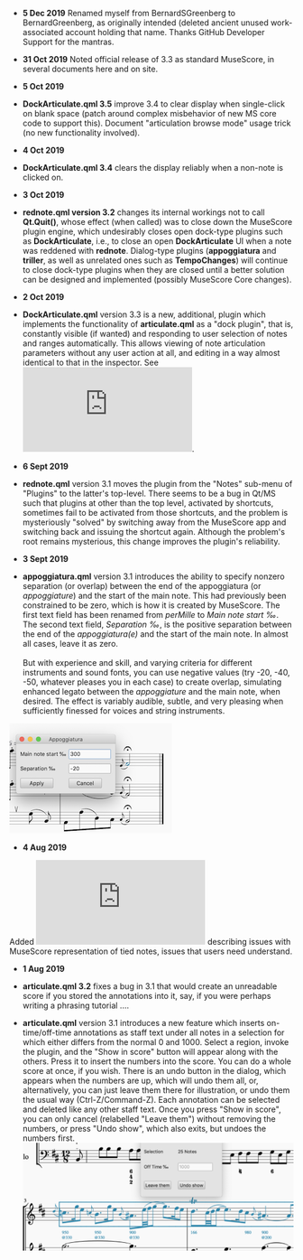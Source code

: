 * **5 Dec 2019**  Renamed myself from BernardSGreenberg to BernardGreenberg, as originally intended (deleted ancient unused work-associated account holding that name. Thanks GitHub Developer Support for the mantras.

* **31 Oct 2019**  Noted official release of 3.3 as standard MuseScore, in several documents here and on site.

* **5 Oct 2019**
* **DockArticulate.qml 3.5** improve 3.4 to clear display when single-click on blank space (patch around complex misbehavior of new MS core code to support this).  Document "articulation browse mode" usage trick (no new functionality involved).

* **4 Oct 2019**
* **DockArticulate.qml 3.4** clears the display reliably when a non-note is clicked on.

* **3 Oct 2019**
* **rednote.qml version 3.2** changes its internal workings not to call **Qt.Quit()**, whose effect (when called) was to close down the MuseScore plugin engine, which undesirably closes open dock-type plugins such as **DockArticulate**, i.e., to close an open **DockArticulate** UI when a note was reddened with **rednote**.  Dialog-type plugins (**appoggiatura** and **triller**, as well as unrelated ones such as **TempoChanges**) will continue to close dock-type plugins when they are closed until a better solution can be designed and implemented (possibly MuseScore Core changes).

* **2 Oct 2019**
* **DockArticulate.qml** version 3.3 is a new, additional, plugin which implements the functionality of **articulate.qml** as a "dock plugin", that is, constantly visible (if wanted) and responding to user selection of notes and ranges automatically.  This allows viewing of note articulation parameters without any user action at all, and editing in a way almost identical to that in the inspector.  See ![DockArticulate.md](https://github.com/BernardSGreenberg/MuseScorePlugins/blob/master/DockArticulate.md).

* **6 Sept 2019**

* **rednote.qml** version 3.1 moves the plugin from the "Notes" sub-menu of "Plugins" to the latter's top-level.  There seems to be a bug in Qt/MS such that plugins at other than the top level, activated by shortcuts, sometimes fail to be activated from those shortcuts, and the problem is mysteriously "solved" by switching away from the MuseScore app and switching back and issuing the shortcut again.  Although the problem's root remains mysterious, this change improves the plugin's reliability.

* **3 Sept 2019**

* **appoggiatura.qml** version 3.1 introduces the ability to specify nonzero separation (or overlap) between the end of the appoggiatura (or *appoggiature*) and the start of the main note. This had previously been constrained to be zero, which is how it is created by MuseScore.  The first text field has been renamed from *perMille* to *Main note start ‰*.  The second text field, *Separation ‰*, is the positive separation between the end of the *appoggiatura(e)* and the start of the main note.  In almost all cases, leave it as zero. \
\
But with experience and skill, and varying criteria for different instruments and sound fonts, you can use negative values (try -20, -40, -50, whatever pleases you in each case) to create overlap, simulating enhanced legato between the *appoggiature* and the main note, when desired.  The effect is variably audible, subtle, and very pleasing when sufficiently finessed for voices and string instruments.

![Appoggiatura plugin with separation](AppoggWSep.png)


* **4 Aug 2019**

Added ![adjustTiedNotes.md](https://github.com/BernardSGreenberg/MuseScorePlugins/blob/master/adjustingTiedNotes.md) describing issues with MuseScore representation of tied notes, issues that users need understand.

* **1 Aug 2019**

* **articulate.qml 3.2** fixes a bug in 3.1 that would create an unreadable score if you stored the annotations into it, say, if you were perhaps writing a phrasing tutorial .... 

* **articulate.qml** version 3.1 introduces a new feature which inserts on-time/off-time annotations as staff text under all notes in a selection for which either differs from the normal 0 and 1000. Select a region, invoke the plugin, and the "Show in score" button will appear along with the others. Press it to insert the numbers into the score.  You can do a whole score at once, if you wish.  There is an undo button in the dialog, which appears when the numbers are up, which will undo them all, or, alternatively, you can just leave them there for illustration, or undo them the usual way (Ctrl-Z/Command-Z). Each annotation can be selected and deleted like any other staff text.  Once you press "Show in score", you can only cancel (relabelled "Leave them") without removing the numbers, or press "Undo show", which also exits, but undoes the numbers first.
![Note times in the score](inScoreShowTimes.png)
